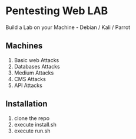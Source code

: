# Pentesting Web LAB

Build a Lab on your Machine - Debian / Kali / Parrot

## Machines
1. Basic web Attacks
2. Databases Attacks
3. Medium Attacks
4. CMS Attacks
5. API Attacks



## Installation

1. clone the repo
2. execute install.sh
3. execute run.sh


